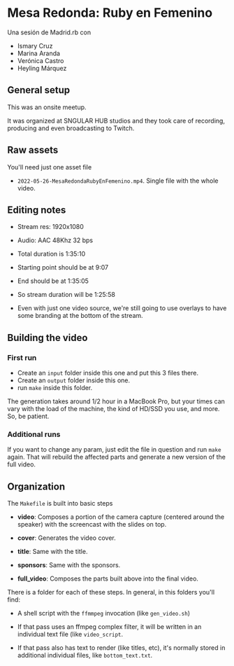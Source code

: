 # Mesa Redonda: Ruby en Femenino

Una sesión de Madrid.rb con

- Ismary Cruz
- Marina Aranda
- Verónica Castro
- Heyling Márquez

## General setup

This was an onsite meetup.

It was organized at SNGULAR HUB studios and they took care of
recording, producing and even broadcasting to Twitch.

## Raw assets

You'll need just one asset file

- `2022-05-26-MesaRedondaRubyEnFemenino.mp4`. Single file with the whole video.

## Editing notes

- Stream res: 1920x1080

- Audio: AAC 48Khz 32 bps

- Total duration is 1:35:10

- Starting point should be at 9:07 

- End should be at 1:35:05
  
- So stream duration will be 1:25:58

- Even with just one video source, we're still going to use overlays
  to have some branding at the bottom of the stream.

## Building the video

### First run

- Create an `input` folder inside this one and put this 3 files there.
- Create an `output` folder inside this one.
- run `make` inside this folder.

The generation takes around 1/2 hour in a MacBook Pro, but your times
can vary with the load of the machine, the kind of HD/SSD you use, and
more. So, be patient.

### Additional runs

If you want to change any param, just edit the file in question and
run `make` again. That will rebuild the affected parts and generate a
new version of the full video.

## Organization

The `Makefile` is built into basic steps

- **video**: Composes a portion of the camera capture (centered around
  the speaker) with the screencast with the slides on top.
  
- **cover**: Generates the video cover.

- **title**: Same with the title.

- **sponsors**: Same with the sponsors.

- **full_video**: Composes the parts built above into the final video.

There is a folder for each of these steps. In general, in this folders
you'll find:

- A shell script with the `ffmmpeg` invocation (like `gen_video.sh`)

- If that pass uses an ffmpeg complex filter, it will be written in an
  individual text file (like `video_script`.
  
- If that pass also has text to render (like titles, etc), it's
  normally stored in additional individual files, like
  `bottom_text.txt`.
